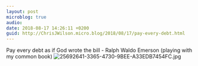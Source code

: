 ```yaml
---
layout: post
microblog: true
audio: 
date: 2018-08-17 14:26:11 +0200
guid: http://ChrisJWilson.micro.blog/2018/08/17/pay-every-debt.html
---
```

Pay every debt as if God wrote the bill - Ralph Waldo Emerson (playing with my common book) 
![25692641-3365-4730-9BEE-A33EDB7454FC.jpg](http://chrisjwilson.me/uploads/2018/4f2175887b.jpg)
